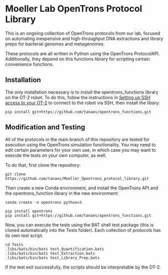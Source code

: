 # Moeller Lab OpenTrons Protocol Library	
This is an ongoing collection of OpenTrons protocols from our lab, focused on automating inexpensive and high-throughput DNA extractions and library preps for bacterial genomes and metagenomes. 

These protocols are all written in Python using the OpenTrons ProtocolAPI. Additionally, they depend on this functions library for scripting certain convenience functions. 


## Installation

The only installation necessary is to install the opentrons_functions library on the OT-2 robot. To do this, follow the instructions in [Setting up SSH access to your OT-2](https://support.opentrons.com/en/articles/3203681) to connect to the robot via SSH, then install the libary:

```{bash}
pip install git+https://github.com/tanaes/opentrons_functions.git
```

## Modification and Testing

All of the protocols in the main branch of this repository are tested for execution using the OpenTrons simulation functionality. You may need to edit certain parameters for your own use, in which case you may want to execute the tests on your own computer, as well.

To do that, first clone the repository:

```{bash}
git clone https://github.com/tanaes/Moeller_Opentrons_protocol_library.git
```

Then create a new Conda environment, and install the OpenTrons API and the opentrons_function library in the new environment:

```{bash}
conda create -n opentrons python=3
```

```{bash}
pip install opentrons
pip install git+https://github.com/tanaes/opentrons_functions.git 
```

Now, you can execute the tests using the BAT shell test package (this is cloned automatically into the Tests folder). Each collection of protocols has its own test script.

```{bash}
cd Tests
.libs/bats/bin/bats test_Quantification.bats
.libs/bats/bin/bats test_Extraction.bats
.libs/bats/bin/bats test_Library_Prep.bats
```
If the test exit successfully, the scripts should be interpretable by the OT-2. 